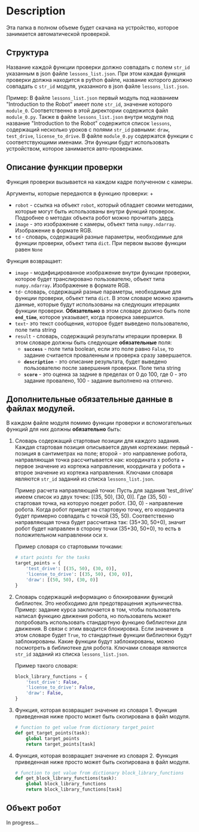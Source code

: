 # Description

Эта папка в полном объеме будет скачана на устройство, которое занимается автоматической проверкой.

## Структура

Название каждой функции проверки должно совпадать с полем `str_id` указанным в json файле `lessons_list.json`. При этом каждая функция проверки должна находится
в python файле, название которого должно совпадать с `str_id` модуля, указанного в json файле `lessons_list.json`.

Пример:
В файле `lessons_list.json` первый модуль под названием "Introduction to the Robot" имеет поле `str_id`, значение которого `module_0`. Соответственно в 
этой директории содержится файл `module_0.py`. Также в файле `lessons_list.json` внутри модуля под название "Introduction to the Robot" содержится список
`lessons`, содержащий несколько уроков с полями `str_id` равными: `draw`, `test_drive`, `license_to_drive`. В файле `module_0.py` содержатся функции с соответствующими именами. Эти функции будут использовать устройством, которое занимается авто-проверками.

## Описание функции проверки

Функция проверки вызывается на каждом кадре полученном с камеры.

Аргументы, которые передаются в функцию проверки:
+
- `robot` - ссылка на объект `robot`, который обладает своими 
методами, которые могут быть использованы внутри функций проверок. Подробнее о методах объекта робот можно прочитать [здесь](#объект-робот)
- `image` - это изображение с камеры, объект типа `numpy.ndarray`. Изображение в формате RGB.
- `td` - словарь, содержащий разные параметры, необходимые для функции проверки, объект типа `dict`. При первом вызове функции равен `None`

Функция возвращает:

- `image` - модифицированное изображение внутри функции проверки, которое будет транслировано пользователю, объект типа `numpy.ndarray`. Изображение в формате RGB.
- `td`- словарь, содержащий разные параметры, необходимые для функции проверки, объект типа `dict`. В этом словаре можно хранить данные, которые будут 
использованы на следующих итерациях функции проверки. **Обязательно** в этом словаре должно быть поле **`end_time`**, которое указывает, когда проверка завершится.
- `text`- это текст сообщения, которое будет выведено пользователю, поле типа string
- `result` - словарь, содержащий результаты итерации проверки. В этом словаре должны быть следующие **обязательные** поля: 
    - **`success`** - поле типа boolean, если это поле равно `False`, то задание считается проваленным и проверка сразу завершается.
    - **`description`** - это описание результата, будет выведено пользователю после завершения проверки. Поле типа string
    - **`score`** - это оценка за задние в пределах от 0 до 100, где 0 - это задание провалено, 100 - задание выполнено на отлично.

## Дополнительные обязательные данные в файлах модулей.

В каждом файле модуля помимо функции проверки и вспомогательных функций для них должны **обязательно** быть:

1) Словарь содержащий стартовые позиции для каждого задания. Каждая стартовая позиция описывается двумя кортежами: первый - позиция в сантиметрах на поле; второй -
    это направление робота, направляющая точка рассчитывается как: координата x робота + первое значение из кортежа направления, координата y робота + второе значение 
    из кортежа направления. Ключами словаря являются `str_id` заданий из списка `lessons_list.json`.
    
    Пример расчета направляющей точки:
    Пусть для задания 'test_drive' имеем список из двух точек: [(35, 50), (30, 0)]. Где (35, 50) - стартовая точка, на которую поедет робот. (30, 0) - направление робота.
    Когда робот приедет на стартовую точку, его координата будет примерно совпадать с точкой (35, 50). Соответственно направляющая точка будет рассчитана так: (35+30, 50+0),
    значит робот будет направлен в сторону точки (35+30, 50+0), то есть в положительном направлении оси x.

    Пример словаря со стартовыми точками: 
    ```python
    # start points for the tasks
    target_points = {
        'test_drive': [(35, 50), (30, 0)],
        'license_to_drive': [(35, 50), (30, 0)],
        'draw': [(50, 50), (30, 0)]
    }
    ```

2) Словарь содержащий информацию о блокировании функций библиотек. Это необходимо для предотвращения жульничества. Пример: задание курса заключается в том, чтобы
    пользователь написал функцию движения робота, но пользователь может попробовать использовать стандартную функцию библиотеки для движения. В связи с этим вводится
    блокировка. Если значение в этом словаре будет `True`, то стандартные функции библиотеки будут заблокированы. Какие функции будут заблокированы, можно посмотреть в библиотеке для робота. Ключами словаря являются `str_id` заданий из списка `lessons_list.json`.

    Пример такого словаря:

    ```python
    block_library_functions = {
        'test_drive': False,
        'license_to_drive': False,
        'draw': False,
    }
    ```

3) Функция, которая возвращает значение из словаря 1. Функция приведенная ниже просто может быть скопирована в файл модуля.

    ```python
    # function to get value from dictionary target_point
    def get_target_points(task):
        global target_points
        return target_points[task]
    ```

4) Функция, которая возвращает значение из словаря 2. Функция приведенная ниже просто может быть скопирована в файл модуля.

    ```python
    # function to get value from dictionary block_library_functions
    def get_block_library_functions(task):
        global block_library_functions
        return block_library_functions[task]
    ```

## Объект робот

In progress...